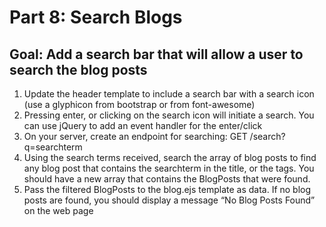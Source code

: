 # Part 8: Search Blogs
## Goal: Add a search bar that will allow a user to search the blog posts

1. Update the header template to include a search bar with a search icon (use a glyphicon from bootstrap or from font-awesome)
2. Pressing enter, or clicking on the search icon will initiate a search. You can use jQuery to add an event handler for the enter/click
3. On your server, create an endpoint for searching: GET /search?q=searchterm
4. Using the search terms received, search the array of blog posts to find any blog post that contains the searchterm in the title, or the tags. You should have a new array that contains the BlogPosts that were found.
5. Pass the filtered BlogPosts to the blog.ejs template as data. If no blog posts are found, you should display a message “No Blog Posts Found” on the web page
